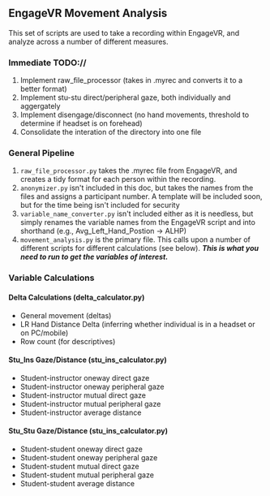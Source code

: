 ## EngageVR Movement Analysis

This set of scripts are used to take a recording within EngageVR, and analyze across a number of different measures.

### Immediate TODO://
1. Implement raw_file_processor (takes in .myrec and converts it to a better format)
2. Implement stu-stu direct/peripheral gaze, both individually and aggergately
3. Implement disengage/disconnect (no hand movements, threshold to determine if headset is on forehead)
4. Consolidate the interation of the directory into one file

### General Pipeline
1. ```raw_file_processor.py``` takes the .myrec file from EngageVR, and creates a tidy format for each person within the recording.
2. ```anonymizer.py``` isn't included in this doc, but takes the names from the files and assigns a participant number. A template will be included soon, but for the time being isn't included for security
3. ```variable_name_converter.py``` isn't included either as it is needless, but simply renames the variable names from the EngageVR script and into shorthand (e.g., Avg_Left_Hand_Postion -> ALHP)
4. ```movement_analysis.py``` is the primary file. This calls upon a number of different scripts for different calculations (see below). *__This is what you need to run to get the variables of interest.__*

### Variable Calculations
#### Delta Calculations (delta_calculator.py)
- General movement (deltas)
- LR Hand Distance Delta (inferring whether individual is in a headset or on PC/mobile)
- Row count (for descriptives)

#### Stu_Ins Gaze/Distance (stu_ins_calculator.py)
- Student-instructor oneway direct gaze
- Student-instructor oneway peripheral gaze
- Student-instructor mutual direct gaze
- Student-instructor mutual peripheral gaze
- Student-instructor average distance

#### Stu_Stu Gaze/Distance (stu_ins_calculator.py)
- Student-student oneway direct gaze
- Student-student oneway peripheral gaze
- Student-student mutual direct gaze
- Student-student mutual peripheral gaze
- Student-student average distance
